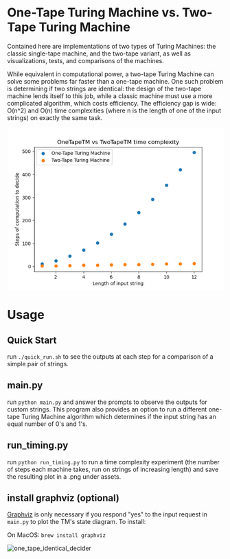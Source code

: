 # One-Tape Turing Machine vs. Two-Tape Turing Machine

Contained here are implementations of two types of Turing Machines: the classic single-tape machine, and the two-tape variant, as well as visualizations, tests, and comparisons of the machines.

While equivalent in computational power, a two-tape Turing Machine can solve some problems far faster than a one-tape machine. One such problem is determining if two strings are identical: 
the design of the two-tape machine lends itself to this job, while a classic machine must use a more complicated algorithm, which costs efficiency. The efficiency gap is wide: O(n^2) and O(n) time 
complexities (where n is the length of one of the input strings) on exactly the same task.

![time_complexity_graph](assets/oneTape_vs_twoTape_timeComplexity.png)

# Usage

## Quick Start

run `./quick_run.sh` to see the outputs at each step for a comparison of a simple pair of strings. 

## main.py

run `python main.py` and answer the prompts to observe the outputs for custom strings. This program also provides an option to run a different one-tape Turing Machine algorithm which determines if the
input string has an equal number of 0's and 1's.

## run_timing.py

run `python run_timing.py` to run a time complexity experiment (the number of steps each machine takes, run on strings of increasing length) and save the resulting plot in a .png under assets.

## install graphviz (optional)

[Graphviz](https://graphviz.org/) is only necessary if you respond "yes" to the input request in `main.py` to plot the TM's state diagram. To install: 

On MacOS: `brew install graphviz`

![one_tape_identical_decider](OneTape_IdenticalStrings_StateDiagram.png)




